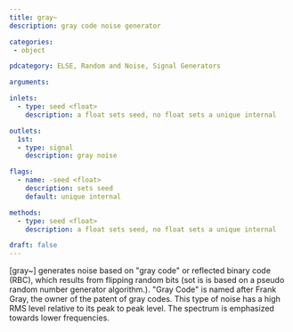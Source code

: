 ```yaml
---
title: gray~
description: gray code noise generator

categories:
 - object

pdcategory: ELSE, Random and Noise, Signal Generators

arguments:

inlets:
  - type: seed <float>
    description: a float sets seed, no float sets a unique internal

outlets:
  1st:
  - type: signal
    description: gray noise

flags:
  - name: -seed <float>
    description: sets seed
    default: unique internal

methods:
  - type: seed <float>
    description: a float sets seed, no float sets a unique internal

draft: false
---
```


[gray~] generates noise based on "gray code" or reflected binary code (RBC), which results from flipping random bits (sot is is based on a pseudo random number generator algorithm.). "Gray Code" is named after Frank Gray, the owner of the patent of gray codes. This type of noise has a high RMS level relative to its peak to peak level. The spectrum is emphasized towards lower frequencies.

